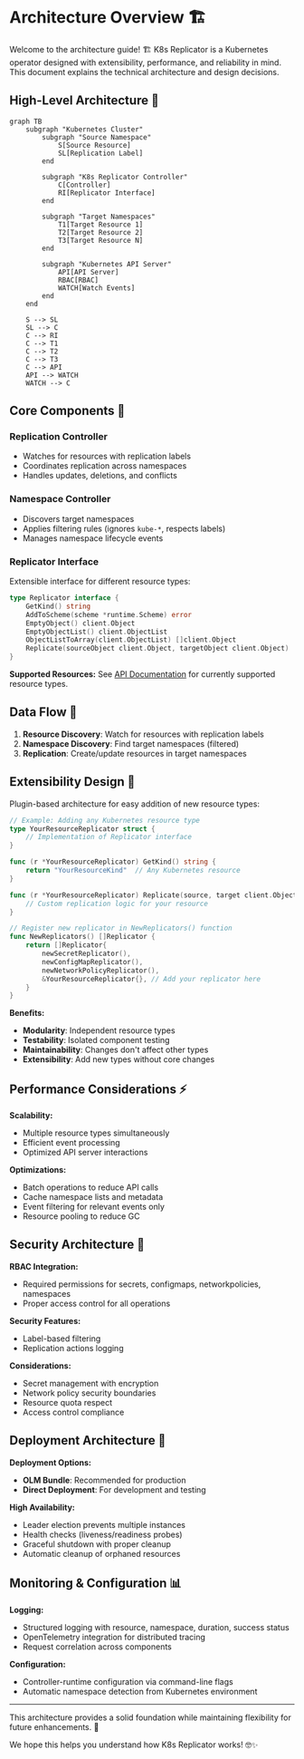 # Architecture Overview 🏗️

Welcome to the architecture guide! 🏗️ K8s Replicator is a Kubernetes operator designed with extensibility, performance, and reliability in mind. This document explains the technical architecture and design decisions.

## High-Level Architecture 🎯

```mermaid
graph TB
    subgraph "Kubernetes Cluster"
        subgraph "Source Namespace"
            S[Source Resource]
            SL[Replication Label]
        end

        subgraph "K8s Replicator Controller"
            C[Controller]
            RI[Replicator Interface]
        end

        subgraph "Target Namespaces"
            T1[Target Resource 1]
            T2[Target Resource 2]
            T3[Target Resource N]
        end

        subgraph "Kubernetes API Server"
            API[API Server]
            RBAC[RBAC]
            WATCH[Watch Events]
        end
    end

    S --> SL
    SL --> C
    C --> RI
    C --> T1
    C --> T2
    C --> T3
    C --> API
    API --> WATCH
    WATCH --> C
```

## Core Components 🔧

### Replication Controller

- Watches for resources with replication labels
- Coordinates replication across namespaces
- Handles updates, deletions, and conflicts

### Namespace Controller

- Discovers target namespaces
- Applies filtering rules (ignores `kube-*`, respects labels)
- Manages namespace lifecycle events

### Replicator Interface

Extensible interface for different resource types:

```go
type Replicator interface {
    GetKind() string
    AddToScheme(scheme *runtime.Scheme) error
    EmptyObject() client.Object
    EmptyObjectList() client.ObjectList
    ObjectListToArray(client.ObjectList) []client.Object
    Replicate(sourceObject client.Object, targetObject client.Object)
}
```

**Supported Resources:** See [API Documentation](API.md#supported-resources) for currently supported resource types.

## Data Flow 🔄

1. **Resource Discovery**: Watch for resources with replication labels
2. **Namespace Discovery**: Find target namespaces (filtered)
3. **Replication**: Create/update resources in target namespaces

## Extensibility Design 🔌

Plugin-based architecture for easy addition of new resource types:

```go
// Example: Adding any Kubernetes resource type
type YourResourceReplicator struct {
    // Implementation of Replicator interface
}

func (r *YourResourceReplicator) GetKind() string {
    return "YourResourceKind"  // Any Kubernetes resource
}

func (r *YourResourceReplicator) Replicate(source, target client.Object) {
    // Custom replication logic for your resource
}

// Register new replicator in NewReplicators() function
func NewReplicators() []Replicator {
    return []Replicator{
        newSecretReplicator(),
        newConfigMapReplicator(),
        newNetworkPolicyReplicator(),
        &YourResourceReplicator{}, // Add your replicator here
    }
}
```

**Benefits:**

- **Modularity**: Independent resource types
- **Testability**: Isolated component testing
- **Maintainability**: Changes don't affect other types
- **Extensibility**: Add new types without core changes

## Performance Considerations ⚡

**Scalability:**

- Multiple resource types simultaneously
- Efficient event processing
- Optimized API server interactions

**Optimizations:**

- Batch operations to reduce API calls
- Cache namespace lists and metadata
- Event filtering for relevant events only
- Resource pooling to reduce GC

## Security Architecture 🔐

**RBAC Integration:**

- Required permissions for secrets, configmaps, networkpolicies, namespaces
- Proper access control for all operations

**Security Features:**

- Label-based filtering
- Replication actions logging

**Considerations:**

- Secret management with encryption
- Network policy security boundaries
- Resource quota respect
- Access control compliance

## Deployment Architecture 🚀

**Deployment Options:**

- **OLM Bundle**: Recommended for production
- **Direct Deployment**: For development and testing

**High Availability:**

- Leader election prevents multiple instances
- Health checks (liveness/readiness probes)
- Graceful shutdown with proper cleanup
- Automatic cleanup of orphaned resources

## Monitoring & Configuration 📊

**Logging:**

- Structured logging with resource, namespace, duration, success status
- OpenTelemetry integration for distributed tracing
- Request correlation across components

**Configuration:**

- Controller-runtime configuration via command-line flags
- Automatic namespace detection from Kubernetes environment

---

This architecture provides a solid foundation while maintaining flexibility for future enhancements. 🚀

We hope this helps you understand how K8s Replicator works! 🤓✨

